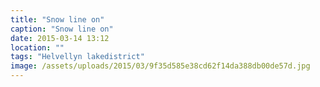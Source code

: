 ```yaml
---
title: "Snow line on"
caption: "Snow line on"
date: 2015-03-14 13:12
location: ""
tags: "Helvellyn lakedistrict"
image: /assets/uploads/2015/03/9f35d585e38cd62f14da388db00de57d.jpg
---
```

